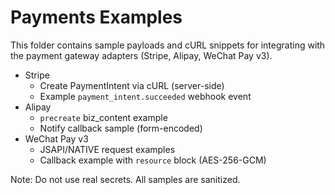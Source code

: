 # Payments Examples

This folder contains sample payloads and cURL snippets for integrating with the payment gateway adapters (Stripe, Alipay, WeChat Pay v3).

- Stripe
  - Create PaymentIntent via cURL (server-side)
  - Example `payment_intent.succeeded` webhook event
- Alipay
  - `precreate` biz_content example
  - Notify callback sample (form-encoded)
- WeChat Pay v3
  - JSAPI/NATIVE request examples
  - Callback example with `resource` block (AES-256-GCM)

Note: Do not use real secrets. All samples are sanitized.

